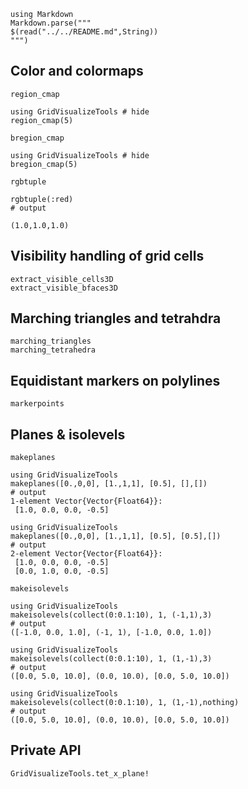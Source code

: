 ```@eval
using Markdown
Markdown.parse("""
$(read("../../README.md",String))
""")
```


## Color and colormaps

```@docs
region_cmap
```
```@example
using GridVisualizeTools # hide
region_cmap(5)
```


```@docs
bregion_cmap
```
```@example
using GridVisualizeTools # hide
bregion_cmap(5)
```

```@docs
rgbtuple
```

```@jldoctest
rgbtuple(:red)
# output

(1.0,1.0,1.0)
```


## Visibility handling of grid cells

```@docs
extract_visible_cells3D
extract_visible_bfaces3D
```

## Marching triangles and tetrahdra
```@docs
marching_triangles
marching_tetrahedra
```

## Equidistant markers on polylines

```@docs
markerpoints
```

## Planes & isolevels
```@docs
makeplanes
```

```jldoctest
using GridVisualizeTools
makeplanes([0.,0,0], [1.,1,1], [0.5], [],[])
# output
1-element Vector{Vector{Float64}}:
 [1.0, 0.0, 0.0, -0.5]
```

```jldoctest
using GridVisualizeTools
makeplanes([0.,0,0], [1.,1,1], [0.5], [0.5],[])
# output
2-element Vector{Vector{Float64}}:
 [1.0, 0.0, 0.0, -0.5]
 [0.0, 1.0, 0.0, -0.5]
```


```@docs
makeisolevels
```

```jldoctest
using GridVisualizeTools
makeisolevels(collect(0:0.1:10), 1, (-1,1),3)
# output
([-1.0, 0.0, 1.0], (-1, 1), [-1.0, 0.0, 1.0])
```

```jldoctest
using GridVisualizeTools
makeisolevels(collect(0:0.1:10), 1, (1,-1),3)
# output
([0.0, 5.0, 10.0], (0.0, 10.0), [0.0, 5.0, 10.0])
```

```jldoctest
using GridVisualizeTools
makeisolevels(collect(0:0.1:10), 1, (1,-1),nothing)
# output
([0.0, 5.0, 10.0], (0.0, 10.0), [0.0, 5.0, 10.0])
```


## Private API

```@docs
GridVisualizeTools.tet_x_plane!
```

